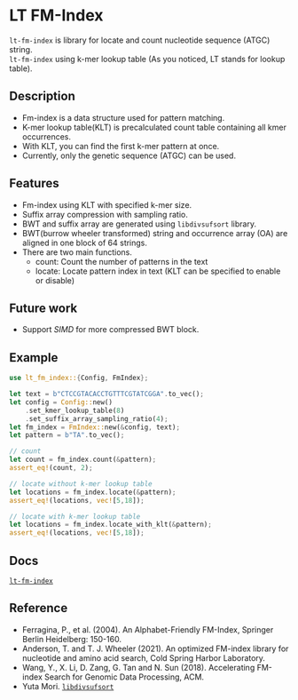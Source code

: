 # LT FM-Index

`lt-fm-index` is library for locate and count nucleotide sequence (ATGC) string.  
`lt-fm-index` using k-mer lookup table (As you noticed, LT stands for lookup table).
## Description
- Fm-index is a data structure used for pattern matching.
- K-mer lookup table(KLT) is precalculated count table containing all kmer occurrences.
- With KLT, you can find the first k-mer pattern at once.
- Currently, only the genetic sequence (ATGC) can be used.
## Features
- Fm-index using KLT with specified k-mer size.
- Suffix array compression with sampling ratio.
- BWT and suffix array are generated using `libdivsufsort` library.
- BWT(burrow wheeler transformed) string and occurrence array (OA) are aligned in one block of 64 strings.
- There are two main functions.
    - count: Count the number of patterns in the text
    - locate: Locate pattern index in text (KLT can be specified to enable or disable)
## Future work
- Support *SIMD* for more compressed BWT block.
## Example
```rust
use lt_fm_index::{Config, FmIndex};

let text = b"CTCCGTACACCTGTTTCGTATCGGA".to_vec();
let config = Config::new()
    .set_kmer_lookup_table(8)
    .set_suffix_array_sampling_ratio(4);
let fm_index = FmIndex::new(&config, text);
let pattern = b"TA".to_vec();

// count
let count = fm_index.count(&pattern);
assert_eq!(count, 2);

// locate without k-mer lookup table
let locations = fm_index.locate(&pattern);
assert_eq!(locations, vec![5,18]);

// locate with k-mer lookup table
let locations = fm_index.locate_with_klt(&pattern);
assert_eq!(locations, vec![5,18]);
```
## Docs
[`lt-fm-index`](https://docs.rs/lt-fm-index/)
## Reference
- Ferragina, P., et al. (2004). An Alphabet-Friendly FM-Index, Springer Berlin Heidelberg: 150-160.
- Anderson, T. and T. J. Wheeler (2021). An optimized FM-index library for nucleotide and amino acid search, Cold Spring Harbor Laboratory.
- Wang, Y., X. Li, D. Zang, G. Tan and N. Sun (2018). Accelerating FM-index Search for Genomic Data Processing, ACM.
- Yuta Mori. [`libdivsufsort`](https://github.com/y-256/libdivsufsort)